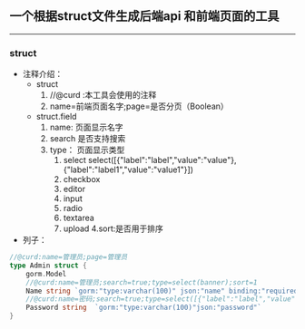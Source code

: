 ## 一个根据struct文件生成后端api 和前端页面的工具

---

### struct
+ 注释介绍：
  + struct
      1. //@curd :本工具会使用的注释
      2. name=前端页面名字;page=是否分页（Boolean）
  + struct.field
    1. name: 页面显示名字
    2. search 是否支持搜索
    3. type： 页面显示类型
       1. select select([{"label":"label","value":"value"},{"label":"label1","value":"value1"}])
       2. checkbox
       3. editor
       4. input
       5. radio
       6. textarea
       7. upload
    4.sort:是否用于排序
+ 列子：
```go
//@curd:name=管理员;page=管理员 
type Admin struct {
	gorm.Model
	//@curd:name=管理员;search=true;type=select(banner);sort=1
	Name string `gorm:"type:varchar(100)" json:"name" binding:"required"`
	//@curd:name=密码;search=true;type=select([{"label":"label","value":"value"},{"label":"label1","value":"value1"}]);sort=2
	Password string  `gorm:"type:varchar(100)"json:"password"`
}

```